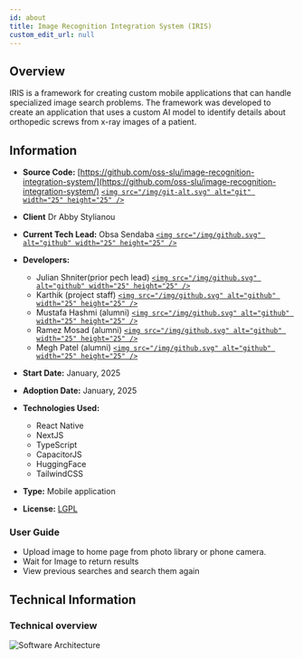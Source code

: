 ```yaml
---
id: about
title: Image Recognition Integration System (IRIS)
custom_edit_url: null
---
```

## Overview

IRIS is a framework for creating custom mobile applications that can handle specialized image search problems. The framework was developed to create an application that uses a custom AI model to identify details about orthopedic screws from x-ray images of a patient.

## Information

- **Source Code:** [https://github.com/oss-slu/image-recognition-integration-system/](https://github.com/oss-slu/image-recognition-integration-system/) [`<img src="/img/git-alt.svg" alt="git" width="25" height="25" />`](https://github.com/oss-slu/image-recognition-integration-system/)
- **Client** Dr Abby Stylianou
- **Current Tech Lead:** Obsa Sendaba [`<img src="/img/github.svg" alt="github" width="25" height="25" />`](https://github.com/Obssaa)
- **Developers:**

  - Julian Shniter(prior pech lead) [`<img src="/img/github.svg" alt="github" width="25" height="25" />`](https://github.com/smallrussian)
  - Karthik (project staff) [`<img src="/img/github.svg" alt="github" width="25" height="25" />`](https://github.com/rcAsironman)
  - Mustafa Hashmi (alumni) [`<img src="/img/github.svg" alt="github" width="25" height="25" />`](https://github.com/mhashm1)
  - Ramez Mosad (alumni) [`<img src="/img/github.svg" alt="github" width="25" height="25" />`](https://github.com/ramezmosad)
  - Megh Patel (alumni) [`<img src="/img/github.svg" alt="github" width="25" height="25" />`](https://github.com/MeghPatel6)
- **Start Date:** January, 2025
- **Adoption Date:** January, 2025
- **Technologies Used:**

  - React Native
  - NextJS
  - TypeScript
  - CapacitorJS
  - HuggingFace
  - TailwindCSS
- **Type:** Mobile application
- **License:** [LGPL](https://www.gnu.org/licenses/lgpl-3.0.en.html)

### User Guide

- Upload image to home page from photo library or phone camera.
- Wait for Image to return results
- View previous searches and search them again

## Technical Information

### Technical overview

![Software Architecture](architecture.png)
